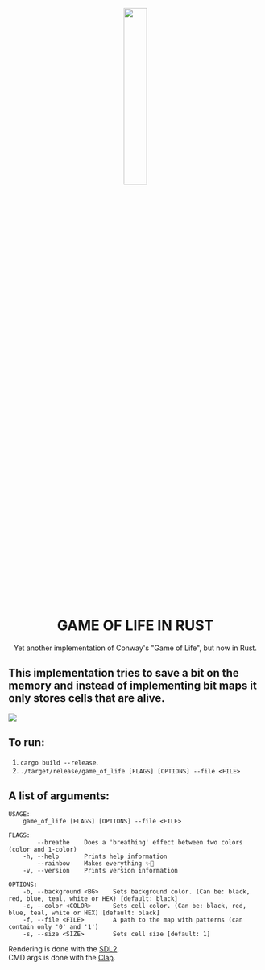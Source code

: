 <p align="center">
  <img height="30%" width="30%" src="http://www.euro-langues.org/wp-content/uploads/2019/10/communityIcon_sxcqnw4pxti11.png"/>
</p>
<h1 align="center">GAME OF LIFE IN RUST</h1>
<p align="center"> Yet another implementation of Conway's "Game of Life", but now in Rust.</p>


This implementation tries to save a bit on the memory and instead of implementing bit maps it only stores cells that are alive.
-
<img align="center" src="new.gif"/>

## To run:
1. `cargo build --release`.
2. `./target/release/game_of_life [FLAGS] [OPTIONS] --file <FILE>`

## A list of arguments:
```shell
USAGE:
    game_of_life [FLAGS] [OPTIONS] --file <FILE>

FLAGS:
        --breathe    Does a 'breathing' effect between two colors (color and 1-color)
    -h, --help       Prints help information
        --rainbow    Makes everything ✨🌈
    -v, --version    Prints version information

OPTIONS:
    -b, --background <BG>    Sets background color. (Can be: black, red, blue, teal, white or HEX) [default: black]
    -c, --color <COLOR>      Sets cell color. (Can be: black, red, blue, teal, white or HEX) [default: black]
    -f, --file <FILE>        A path to the map with patterns (can contain only '0' and '1')
    -s, --size <SIZE>        Sets cell size [default: 1]
```

Rendering is done with the [SDL2](https://github.com/Rust-SDL2/rust-sdl2).   
CMD args is done with the [Clap](https://github.com/clap-rs/clap).     
